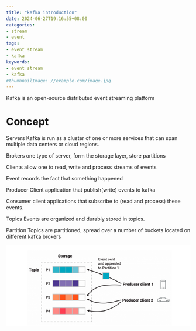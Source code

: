 ```yaml
---
title: "kafka introduction"
date: 2024-06-27T19:16:55+08:00
categories:
- stream
- event
tags:
- event stream
- kafka
keywords:
- event stream
- kafka
#thumbnailImage: //example.com/image.jpg
---
```

Kafka is an open-source distributed event streaming platform 
<!--more-->


# Concept



Servers     Kafka is run as a cluster of one or more services that can span multiple data centers or cloud regions.

Brokers     one type of server, form the storage layer, store partitions 

Clients     allow one to read, write and process streams of events

Event       records the fact that something happened

Producer    Client application that publish(write) events to kafka

Consumer    client applications that subscribe to (read and process) these events.

Topics      Events are organized and durably stored in topics.

Partition   Topics are partitioned, spread over a number of buckets located on different kafka brokers

![partition](images/image.png)